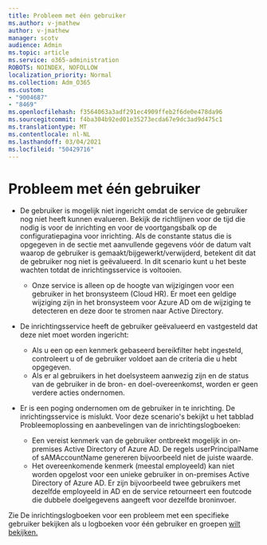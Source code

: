 ```yaml
---
title: Probleem met één gebruiker
ms.author: v-jmathew
author: v-jmathew
manager: scotv
audience: Admin
ms.topic: article
ms.service: o365-administration
ROBOTS: NOINDEX, NOFOLLOW
localization_priority: Normal
ms.collection: Adm_O365
ms.custom:
- "9004687"
- "8469"
ms.openlocfilehash: f3564063a3adf291ec4909ffeb2f6de0e478da96
ms.sourcegitcommit: f4ba304b92ed01e35273ecda67e9dc3ad9d475c1
ms.translationtype: MT
ms.contentlocale: nl-NL
ms.lasthandoff: 03/04/2021
ms.locfileid: "50429716"
---
```

# <a name="problem-with-single-user"></a>Probleem met één gebruiker

- De gebruiker is mogelijk niet ingericht omdat de service de gebruiker nog niet heeft kunnen evalueren. Bekijk de richtlijnen voor de tijd die nodig is voor de inrichting en voor de voortgangsbalk op de configuratiepagina voor inrichting. Als de constante status die is opgegeven in de sectie met aanvullende gegevens vóór de datum valt waarop de gebruiker is gemaakt/bijgewerkt/verwijderd, betekent dit dat de gebruiker nog niet is geëvalueerd. In dit scenario kunt u het beste wachten totdat de inrichtingsservice is voltooien.

  - Onze service is alleen op de hoogte van wijzigingen voor een gebruiker in het bronsysteem (Cloud HR). Er moet een geldige wijziging zijn in het bronsysteem voor Azure AD om de wijziging te detecteren en deze door te stromen naar Active Directory.
- De inrichtingsservice heeft de gebruiker geëvalueerd en vastgesteld dat deze niet moet worden ingericht:
  - Als u een op een kenmerk gebaseerd bereikfilter hebt ingesteld, controleert u of de gebruiker voldoet aan de criteria die u hebt opgegeven.
  - Als er al gebruikers in het doelsysteem aanwezig zijn en de status van de gebruiker in de bron- en doel-overeenkomst, worden er geen verdere acties ondernomen.
- Er is een poging ondernomen om de gebruiker in te inrichting. De inrichtingsservice is mislukt. Voor deze scenario's bekijkt u het tabblad Probleemoplossing en aanbevelingen van de inrichtingslogboeken:
  - Een vereist kenmerk van de gebruiker ontbreekt mogelijk in on-premises Active Directory of Azure AD. De regels userPrincipalName of sAMAccountName genereren bijvoorbeeld niet de juiste waarde.
  - Het overeenkomende kenmerk (meestal employeeId) kan niet worden opgelost voor een unieke gebruiker in on-premises Active Directory of Azure AD. Er zijn bijvoorbeeld twee gebruikers met dezelfde employeeId in AD en de service retourneert een foutcode die dubbele doelgegevens aangeeft voor dezelfde broninvoer.

Zie De inrichtingslogboeken voor een probleem met een specifieke gebruiker bekijken als u logboeken voor één gebruiker en groepen [wilt bekijken.](https://docs.microsoft.com/azure/active-directory/reports-monitoring/concept-provisioning-logs)
